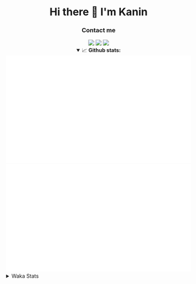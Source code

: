 <div align="center">
 <h1>Hi there 👋 I'm Kanin</h1>
 <h3>Contact me</h3>
 <a href="mailto:im@kanin.dev"><img src="https://img.shields.io/badge/gmail-%23D14836.svg?&style=for-the-badge&logo=gmail&logoColor=white"/></a>
 <a href="https://twitter.com/KaninDev"><img src="https://img.shields.io/badge/twitter-%231DA1F2.svg?&style=for-the-badge&logo=twitter&logoColor=white"/></a>
 <a href="https://www.linkedin.com/in/KaninDev"><img src="https://img.shields.io/badge/linkedin-%230077B5.svg?&style=for-the-badge&logo=linkedin&logoColor=white"/></a>
<details open>
  <summary>📈 <b>Github stats:</b></summary>
  <img src="https://github.com/Kanin/Kanin/blob/master/scripts/GitHubStats/generated/overview.svg"/>
  <img src="https://github.com/Kanin/Kanin/blob/master/scripts/GitHubStats/generated/languages.svg"/>
</details>
</div>

<details>
 <summary>Waka Stats</summary>

<!--START_SECTION:waka-->
![Profile Views](http://img.shields.io/badge/Profile%20Views-5-blue)

![Lines of code](https://img.shields.io/badge/From%20Hello%20World%20I%27ve%20Written-797233%20lines%20of%20code-blue)

**🐱 My Github Data** 

> 🏆 313 Contributions in the Year 2020
 > 
> 📦 8.8 kB Used in Github's Storage 
 > 
> 🚫 Not Opted to Hire
 > 
> 📜 7 Public Repositories
 > 
> 🔑 3 Private Repositories 

**I'm an Early 🐤** 

```text
🌞 Morning    87 commits     ██████░░░░░░░░░░░░░░░░░░░   24.58% 
🌆 Daytime    123 commits    ████████░░░░░░░░░░░░░░░░░   34.75% 
🌃 Evening    81 commits     █████░░░░░░░░░░░░░░░░░░░░   22.88% 
🌙 Night      63 commits     ████░░░░░░░░░░░░░░░░░░░░░   17.8%

```
📅 **I'm Most Productive on Sunday** 

```text
Monday       64 commits     ████░░░░░░░░░░░░░░░░░░░░░   18.08% 
Tuesday      44 commits     ███░░░░░░░░░░░░░░░░░░░░░░   12.43% 
Wednesday    51 commits     ███░░░░░░░░░░░░░░░░░░░░░░   14.41% 
Thursday     34 commits     ██░░░░░░░░░░░░░░░░░░░░░░░   9.6% 
Friday       43 commits     ███░░░░░░░░░░░░░░░░░░░░░░   12.15% 
Saturday     43 commits     ███░░░░░░░░░░░░░░░░░░░░░░   12.15% 
Sunday       75 commits     █████░░░░░░░░░░░░░░░░░░░░   21.19%

```


📊 **This Week I Spent My Time On** 

```text
⌚︎ Time Zone: America/New_York

💬 Programming Languages: 
Python                   3 hrs 17 mins       ███████████████████████░░   94.73% 
Other                    10 mins             █░░░░░░░░░░░░░░░░░░░░░░░░   5.13% 
YAML                     0 secs              ░░░░░░░░░░░░░░░░░░░░░░░░░   0.13% 
virtualenv               0 secs              ░░░░░░░░░░░░░░░░░░░░░░░░░   0.0%

🔥 Editors: 
PyCharm                  3 hrs 28 mins       █████████████████████████   100.0%

🐱‍💻 Projects: 
Naila.py                 3 hrs 27 mins       ████████████████████████░   99.35% 
TomsBot                  1 min               ░░░░░░░░░░░░░░░░░░░░░░░░░   0.65%

💻 Operating System: 
Linux                    3 hrs 28 mins       █████████████████████████   100.0%

```

**I Mostly Code in Python** 

```text
Python                   17 repos            ███████████████████░░░░░░   77.27% 
JavaScript               2 repos             ██░░░░░░░░░░░░░░░░░░░░░░░   9.09% 
Kotlin                   1 repo              █░░░░░░░░░░░░░░░░░░░░░░░░   4.55% 
HTML                     1 repo              █░░░░░░░░░░░░░░░░░░░░░░░░   4.55% 
Java                     1 repo              █░░░░░░░░░░░░░░░░░░░░░░░░   4.55%

```


**Timeline**

![Chart not found](https://github.com/Kanin/Kanin/blob/master/charts/bar_graph.png) 


<!--END_SECTION:waka-->
</details>

